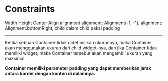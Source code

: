 # Constraints

Width
Height
Center
Align
alignment
alignment: Alignment(-1, -1),
alignment: Alignment.bottomRight,
child dalam child pakai padding

---

Ketika sebuah Container tidak didefinisikan ukurannya, maka Container akan menggunakan ukuran dari child widget-nya, dan jika Container tidak memiliki widget, maka Container tersebut akan mengambil ukuran yang maksimal.

**Container memiliki parameter padding yang dapat memberikan jarak antara border dengan konten di dalamnya.**